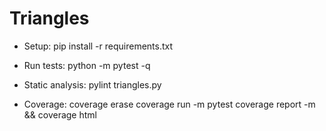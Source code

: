 # Triangles

- Setup: pip install -r requirements.txt

- Run tests: python -m pytest -q

- Static analysis: pylint triangles.py

- Coverage: coverage erase 
            coverage run -m pytest
            coverage report -m && coverage html

